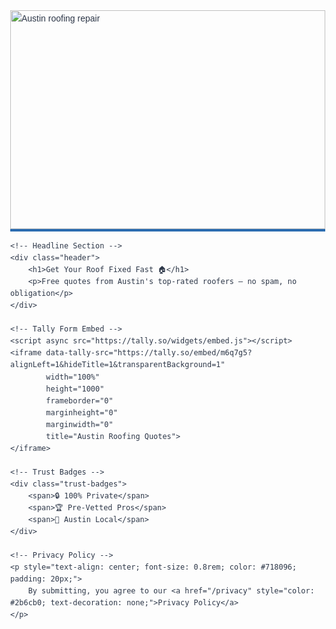 <!DOCTYPE html>
<html lang="en">
<head>
    <meta charset="UTF-8">
    <meta name="viewport" content="width=device-width, initial-scale=1.0">
    <title>Free Roofing Quotes | Austin Home Pros</title>
    <style>
        body {
            font-family: 'Arial', sans-serif;
            margin: 0;
            line-height: 1.6;
            color: #2d3748;
        }
        .header {
            text-align: center;
            padding: 40px 20px;
            background: #f7fafc;
        }
        .header h1 {
            font-size: 2.2rem;
            margin: 0 0 15px 0;
            color: #1a365d;
        }
        .header p {
            color: #4a5568;
            font-size: 1.1rem;
        }
        .trust-badges {
            display: flex;
            justify-content: center;
            gap: 25px;
            padding: 20px;
            background: #f7fafc;
            font-size: 0.9rem;
        }
        img {
            width: 100%;
            height: 350px;
            object-fit: cover;
            border-bottom: 4px solid #2b6cb0;
        }
    </style>
</head>
<body>
    <!-- Hero Image -->
    <img src="https://images.pexels.com/photos/221027/pexels-photo-221027.jpeg?auto=compress&cs=tinysrgb&w=1260&h=750&dpr=2" 
         alt="Austin roofing repair">

    <!-- Headline Section -->
    <div class="header">
        <h1>Get Your Roof Fixed Fast 🏠</h1>
        <p>Free quotes from Austin's top-rated roofers – no spam, no obligation</p>
    </div>

    <!-- Tally Form Embed -->
    <script async src="https://tally.so/widgets/embed.js"></script>
    <iframe data-tally-src="https://tally.so/embed/m6q7g5?alignLeft=1&hideTitle=1&transparentBackground=1" 
            width="100%" 
            height="1000" 
            frameborder="0" 
            marginheight="0" 
            marginwidth="0" 
            title="Austin Roofing Quotes">
    </iframe>

    <!-- Trust Badges -->
    <div class="trust-badges">
        <span>🔒 100% Private</span>
        <span>🏆 Pre-Vetted Pros</span>
        <span>📍 Austin Local</span>
    </div>

    <!-- Privacy Policy -->
    <p style="text-align: center; font-size: 0.8rem; color: #718096; padding: 20px;">
        By submitting, you agree to our <a href="/privacy" style="color: #2b6cb0; text-decoration: none;">Privacy Policy</a>
    </p>
</body>
</html>


